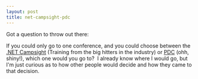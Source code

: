 ```yaml
---
layout: post
title: net-campsight-pdc
---
```

Got a question to throw out there:

If you could only go to one conference, and you could choose between the
[.NET
Campsight](http://www.pluralsight.com/courses/campsightserver.aspx) (Training
from the big hitters in the industry) or
[PDC](http://msdn.microsoft.com/events/pdc/) (ohh, shiny!), which one
would you go to?  I already know where I would go, but I'm just curious
as to how other people would decide and how they came to that decision.

